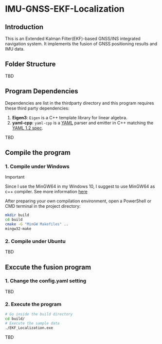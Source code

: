 # IMU-GNSS-EKF-Localization

## Introduction

This is an Extended Kalman Filter(EKF)-based GNSS/INS integrated navigation system. It implements the fusion of GNSS positioning results and IMU data.


## Folder Structure

TBD


## Program Dependencies

Dependencies are list in the thirdparty directory and this program requires these third party dependencies:

1. **Eigen3**: `Eigen` is a C++ template library for linear algebra.
2. **yaml-cpp**:  `yaml-cpp` is a [YAML](http://www.yaml.org/) parser and emitter in C++ matching the [YAML 1.2 spec](http://www.yaml.org/spec/1.2/spec.html).

TBD


## Compile the program

### 1. Compile under Windows

> [!IMPORTANT]  
> Since I use the MinGW64 in my Windows 10, I suggest to use MinGW64 as c++ compiler. See more information [here](https://blog.csdn.net/zhaotun123/article/details/100042073)

After preparing your own compilation environment, open a PowerShell or CMD terminal in the project directory:
```bash
mkdir build
cd build
cmake -G "MinGW Makefiles" ..
mingw32-make
```

### 2. Compile under Ubuntu
TBD



## Exccute the fusion program

### 1. Change the config.yaml setting
TBD

### 2. Execute the program
```bash
# Go inside the build directory
cd build/
# Execute the sample data
./EKF_Localization.exe
```



TBD

